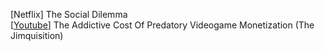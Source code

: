 \[Netflix\] The Social Dilemma  
\[[Youtube](https://youtu.be/7S-DGTBZU14)\]
The Addictive Cost Of Predatory Videogame Monetization (The Jimquisition)
